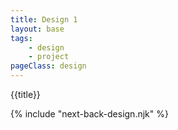 ```yaml
---
title: Design 1 
layout: base
tags: 
    - design
    - project
pageClass: design
---
```

{{title}}


{% include "next-back-design.njk" %}